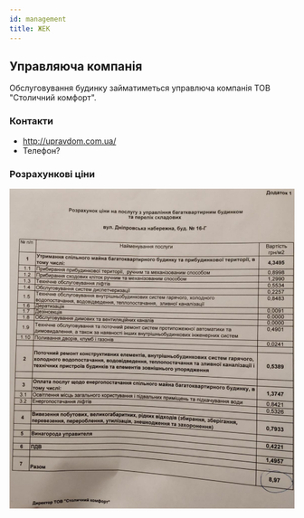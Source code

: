```yaml
---
id: management
title: ЖЕК
---
```


## Управляюча компанія

Обслуговування будинку займатиметься управлюча компанія ТОВ "Столичний комфорт".

### Контакти

- http://upravdom.com.ua/
- Телефон?

### Розрахункові ціни

![](/wiki/operational/prices.jpg)
